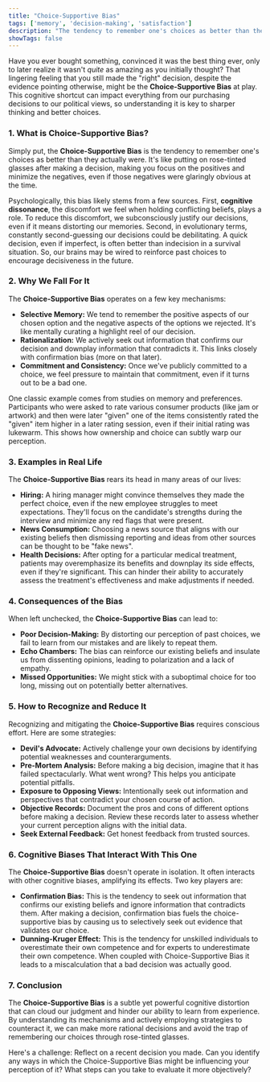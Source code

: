 ```yaml
---
title: "Choice-Supportive Bias"
tags: ['memory', 'decision-making', 'satisfaction']
description: "The tendency to remember one's choices as better than they actually were."
showTags: false
---
```



Have you ever bought something, convinced it was the best thing ever, only to later realize it wasn't *quite* as amazing as you initially thought? That lingering feeling that you still made the "right" decision, despite the evidence pointing otherwise, might be the **Choice-Supportive Bias** at play. This cognitive shortcut can impact everything from our purchasing decisions to our political views, so understanding it is key to sharper thinking and better choices.

### 1. What is Choice-Supportive Bias?

Simply put, the **Choice-Supportive Bias** is the tendency to remember one's choices as better than they actually were. It's like putting on rose-tinted glasses after making a decision, making you focus on the positives and minimize the negatives, even if those negatives were glaringly obvious at the time.

Psychologically, this bias likely stems from a few sources. First, **cognitive dissonance**, the discomfort we feel when holding conflicting beliefs, plays a role. To reduce this discomfort, we subconsciously justify our decisions, even if it means distorting our memories. Second, in evolutionary terms, constantly second-guessing our decisions could be debilitating. A quick decision, even if imperfect, is often better than indecision in a survival situation. So, our brains may be wired to reinforce past choices to encourage decisiveness in the future.

### 2. Why We Fall For It

The **Choice-Supportive Bias** operates on a few key mechanisms:

*   **Selective Memory:** We tend to remember the positive aspects of our chosen option and the negative aspects of the options we rejected. It's like mentally curating a highlight reel of our decision.
*   **Rationalization:** We actively seek out information that confirms our decision and downplay information that contradicts it. This links closely with confirmation bias (more on that later).
*   **Commitment and Consistency:** Once we've publicly committed to a choice, we feel pressure to maintain that commitment, even if it turns out to be a bad one.

One classic example comes from studies on memory and preferences. Participants who were asked to rate various consumer products (like jam or artwork) and then were later "given" one of the items consistently rated the "given" item higher in a later rating session, even if their initial rating was lukewarm. This shows how ownership and choice can subtly warp our perception.

### 3. Examples in Real Life

The **Choice-Supportive Bias** rears its head in many areas of our lives:

*   **Hiring:** A hiring manager might convince themselves they made the perfect choice, even if the new employee struggles to meet expectations. They'll focus on the candidate's strengths during the interview and minimize any red flags that were present.
*   **News Consumption:** Choosing a news source that aligns with our existing beliefs then dismissing reporting and ideas from other sources can be thought to be "fake news".
*   **Health Decisions:** After opting for a particular medical treatment, patients may overemphasize its benefits and downplay its side effects, even if they're significant. This can hinder their ability to accurately assess the treatment's effectiveness and make adjustments if needed.

### 4. Consequences of the Bias

When left unchecked, the **Choice-Supportive Bias** can lead to:

*   **Poor Decision-Making:** By distorting our perception of past choices, we fail to learn from our mistakes and are likely to repeat them.
*   **Echo Chambers:** The bias can reinforce our existing beliefs and insulate us from dissenting opinions, leading to polarization and a lack of empathy.
*   **Missed Opportunities:** We might stick with a suboptimal choice for too long, missing out on potentially better alternatives.

### 5. How to Recognize and Reduce It

Recognizing and mitigating the **Choice-Supportive Bias** requires conscious effort. Here are some strategies:

*   **Devil's Advocate:** Actively challenge your own decisions by identifying potential weaknesses and counterarguments.
*   **Pre-Mortem Analysis:** Before making a big decision, imagine that it has failed spectacularly. What went wrong? This helps you anticipate potential pitfalls.
*   **Exposure to Opposing Views:** Intentionally seek out information and perspectives that contradict your chosen course of action.
*   **Objective Records:** Document the pros and cons of different options before making a decision. Review these records later to assess whether your current perception aligns with the initial data.
*   **Seek External Feedback:** Get honest feedback from trusted sources.

### 6. Cognitive Biases That Interact With This One

The **Choice-Supportive Bias** doesn't operate in isolation. It often interacts with other cognitive biases, amplifying its effects. Two key players are:

*   **Confirmation Bias:** This is the tendency to seek out information that confirms our existing beliefs and ignore information that contradicts them. After making a decision, confirmation bias fuels the choice-supportive bias by causing us to selectively seek out evidence that validates our choice.
*   **Dunning-Kruger Effect:** This is the tendency for unskilled individuals to overestimate their own competence and for experts to underestimate their own competence. When coupled with Choice-Supportive Bias it leads to a miscalculation that a bad decision was actually good.

### 7. Conclusion

The **Choice-Supportive Bias** is a subtle yet powerful cognitive distortion that can cloud our judgment and hinder our ability to learn from experience. By understanding its mechanisms and actively employing strategies to counteract it, we can make more rational decisions and avoid the trap of remembering our choices through rose-tinted glasses.

Here's a challenge: Reflect on a recent decision you made. Can you identify any ways in which the Choice-Supportive Bias might be influencing your perception of it? What steps can you take to evaluate it more objectively?

